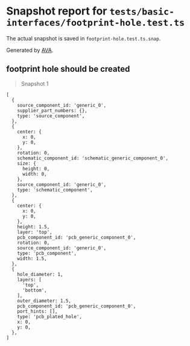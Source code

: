 # Snapshot report for `tests/basic-interfaces/footprint-hole.test.ts`

The actual snapshot is saved in `footprint-hole.test.ts.snap`.

Generated by [AVA](https://avajs.dev).

## footprint hole should be created

> Snapshot 1

    [
      {
        source_component_id: 'generic_0',
        supplier_part_numbers: {},
        type: 'source_component',
      },
      {
        center: {
          x: 0,
          y: 0,
        },
        rotation: 0,
        schematic_component_id: 'schematic_generic_component_0',
        size: {
          height: 0,
          width: 0,
        },
        source_component_id: 'generic_0',
        type: 'schematic_component',
      },
      {
        center: {
          x: 0,
          y: 0,
        },
        height: 1.5,
        layer: 'top',
        pcb_component_id: 'pcb_generic_component_0',
        rotation: 0,
        source_component_id: 'generic_0',
        type: 'pcb_component',
        width: 1.5,
      },
      {
        hole_diameter: 1,
        layers: [
          'top',
          'bottom',
        ],
        outer_diameter: 1.5,
        pcb_component_id: 'pcb_generic_component_0',
        port_hints: [],
        type: 'pcb_plated_hole',
        x: 0,
        y: 0,
      },
    ]
